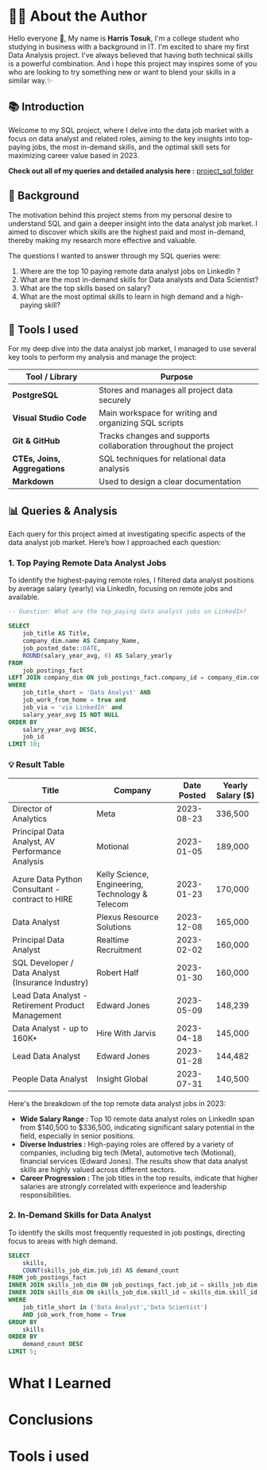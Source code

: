 # 👋🏻 About the Author
Hello everyone 👋, My name is **Harris Tosuk**, I'm a college student who studying in business with a background in IT. I'm excited to share my first Data Analysis project. I've always believed that having both technical skills is a powerful combination. And i hope this project may inspires some of you who are looking to try something new or want to blend your skills in a similar way.✨

## 📚 Introduction
Welcome to my SQL project, where I delve into the data job market with a focus on data analyst and related roles, aiming to the key insights into top-paying jobs, the most in-demand skills, and the optimal skill sets for maximizing career value based in 2023.

**Check out all of my queries and detailed analysis here :** [project_sql folder](/project_sql)
## 🧾 Background
The motivation behind this project stems from my personal desire to understand SQL and gain a deeper insight into the data analyst job market. I aimed to discover which skills are the highest paid and most in-demand, thereby making my research more effective and valuable.

The questions I wanted to answer through my SQL queries were:
1. Where are the top 10 paying remote data analyst jobs on LinkedIn ?
2. What are the most in-demand skills for Data analysts and Data Scientist?
3. What are the top skills based on salary?
4. What are the most optimal skills to learn in high demand and a high-paying skill?

## 🧰 Tools I used 
For my deep dive into the data analyst job market, I managed to use several key tools to perform my analysis and manage the project:

| Tool / Library  | Purpose |
| --------------- | -------- |
| **PostgreSQL**  | Stores and manages all project data securely |
| **Visual Studio Code** | Main workspace for writing and organizing SQL scripts |
| **Git & GitHub** | Tracks changes and supports collaboration throughout the project |
| **CTEs, Joins, Aggregations** | SQL techniques for relational data analysis |
| **Markdown** | Used to design a clear documentation |

## 📊 Queries & Analysis 
Each query for this project aimed at investigating specific aspects of the data analyst job market. Here’s how I approached each question:
### 1. Top Paying Remote Data Analyst Jobs
To identify the highest-paying remote roles, I filtered data analyst positions by average salary (yearly) via LinkedIn, focusing on remote jobs and available.


```sql
-- Question: What are the top_paying data analyst jobs on LinkedIn?

SELECT	
    job_title AS Title,
    company_dim.name AS Company_Name,
    job_posted_date::DATE,
    ROUND(salary_year_avg, 0) AS Salary_yearly
FROM
    job_postings_fact
LEFT JOIN company_dim ON job_postings_fact.company_id = company_dim.company_id
WHERE
    job_title_short = 'Data Analyst' AND 
    job_work_from_home = true and 
    job_via = 'via LinkedIn' and
    salary_year_avg IS NOT NULL
ORDER BY
    salary_year_avg DESC,
    job_id
LIMIT 10;
```

### 💡 Result Table
| Title | Company | Date Posted | Yearly Salary ($) |
| ------ | -------- | ------------ | ---------------- |
| Director of Analytics | Meta | 2023-08-23 | 336,500 |
| Principal Data Analyst, AV Performance Analysis | Motional | 2023-01-05 | 189,000 |
| Azure Data Python Consultant - contract to HIRE | Kelly Science, Engineering, Technology & Telecom | 2023-01-23 | 170,000 |
| Data Analyst | Plexus Resource Solutions | 2023-12-08 | 165,000 |
| Principal Data Analyst | Realtime Recruitment | 2023-02-02 | 160,000 |
| SQL Developer / Data Analyst (Insurance Industry) | Robert Half | 2023-01-30 | 160,000 |
| Lead Data Analyst - Retirement Product Management | Edward Jones | 2023-05-09 | 148,239 |
| Data Analyst - up to 160K+ | Hire With Jarvis | 2023-04-18 | 145,000 |
| Lead Data Analyst | Edward Jones | 2023-01-28 | 144,482 |
| People Data Analyst | Insight Global | 2023-07-31 | 140,500 |


Here's the breakdown of the top remote data analyst jobs in 2023:

- **Wide Salary Range :** Top 10 remote data analyst roles on LinkedIn span from $140,500 to $336,500, indicating significant salary potential in the field, especially in senior positions.
- **Diverse Industries :** High-paying roles are offered by a variety of companies, including big tech (Meta), automotive tech (Motional), financial services (Edward Jones). The results show that data analyst skills are highly valued across different sectors.
- **Career Progression :**  The job titles in the top results, indicate that higher salaries are strongly correlated with experience and leadership responsibilities.






































### 2. In-Demand Skills for Data Analyst 
To identify the skills most frequently requested in job postings, directing focus to areas with high demand.

``` sql 
SELECT 
    skills,
    COUNT(skills_job_dim.job_id) AS demand_count
FROM job_postings_fact
INNER JOIN skills_job_dim ON job_postings_fact.job_id = skills_job_dim.job_id
INNER JOIN skills_dim ON skills_job_dim.skill_id = skills_dim.skill_id
WHERE
    job_title_short in ('Data Analyst','Data Scientist')
    AND job_work_from_home = True 
GROUP BY
    skills
ORDER BY
    demand_count DESC
LIMIT 5;
```
# What I Learned
# Conclusions



# Tools i used 
